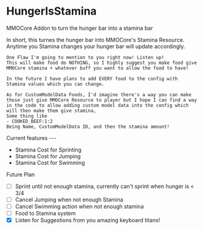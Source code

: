 # HungerIsStamina
MMOCore Addon to turn the hunger bar into a stamina bar

In short, this turnes the hunger bar into MMOCore's Stamina Resource.
Anytime you Stamina changes your hunger bar will update accordingly.

```
One Flaw I'm going to mention to you right now! Listen up!
This will make food do NOTHING, so I highly suggest you make food give MMOCore stamina + whatever buff you want to allow the food to have!

In the future I have plans to add EVERY food to the config with Stamina values which you can change.

As for CustomModelData Foods, I'd imagine there's a way you can make those just give MMOCore Resource to player but I hope I can find a way in the code to allow adding custom model data into the config which will then make them give stamina, 
Some thing like
- COOKED_BEEF:1:2
Being Name, CustomModelData ID, and then the stamina amount!
```

Current features ---
- Stamina Cost for Sprinting
- Stamina Cost for Jumping
- Stamina Cost for Swimming


Future Plan
- [ ] Sprint until not enough stamina, currently can't sprint when hunger is < 3/4
- [ ] Cancel Jumping when not enough Stamina
- [ ] Cancel Swimming action when not enough stamina
- [ ] Food to Stamina system
- [x] Listen for Suggestions from you amazing keyboard titans!
